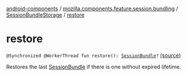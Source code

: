[android-components](../../index.md) / [mozilla.components.feature.session.bundling](../index.md) / [SessionBundleStorage](index.md) / [restore](./restore.md)

# restore

`@Synchronized @WorkerThread fun restore(): `[`SessionBundle`](../-session-bundle/index.md)`?` [(source)](https://github.com/mozilla-mobile/android-components/blob/master/components/feature/session-bundling/src/main/java/mozilla/components/feature/session/bundling/SessionBundleStorage.kt#L55)

Restores the last [SessionBundle](../-session-bundle/index.md) if there is one without expired lifetime.

